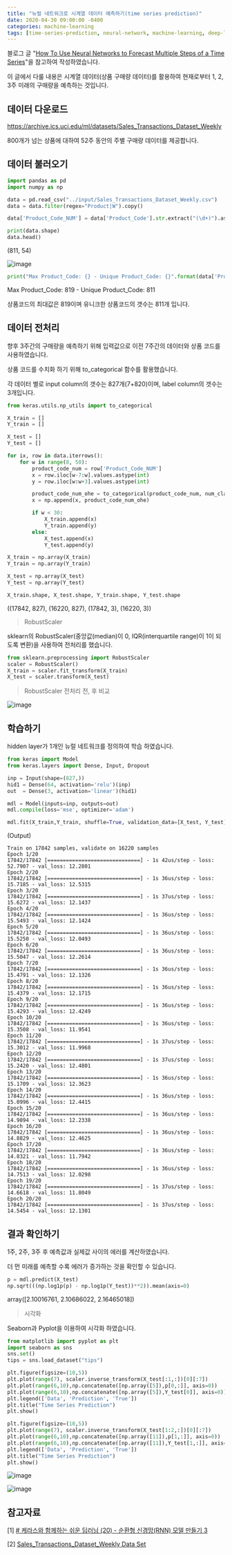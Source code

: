 ```yaml
---
title: "뉴럴 네트워크로 시계열 데이터 예측하기(time series prediction)"
date: 2020-04-30 09:00:00 -0400
categories: machine-learning
tags: [time-series-prediction, neural-network, machine-learning, deep-learning, keras, lstm]
---
```


블로그 글 "[How To Use Neural Networks to Forecast Multiple Steps of a Time Series](https://www.mariofilho.com/how-to-use-neural-networks-to-forecast-multiple-steps-of-time-series/)"을 참고하여 작성하였습니다.

이 글에서 다룰 내용은 시계열 데이터(상품 구매량 데이터)를 활용하여 현재로부터 1, 2, 3주 미래의 구매량을 예측하는 것입니다.

## 데이터 다운로드
https://archive.ics.uci.edu/ml/datasets/Sales_Transactions_Dataset_Weekly

800개가 넘는 상품에 대하여 52주 동안의 주별 구매량 데이터를 제공합니다.

## 데이터 불러오기


```python
import pandas as pd
import numpy as np

data = pd.read_csv("../input/Sales_Transactions_Dataset_Weekly.csv")
data = data.filter(regex="Product|W").copy()

data['Product_Code_NUM'] = data['Product_Code'].str.extract("(\d+)").astype(int)

print(data.shape)
data.head()
```
(811, 54)

![image](https://user-images.githubusercontent.com/57972646/80658133-3d003880-8ac0-11ea-9f7a-12ac0856cf88.png)

```python
print("Max Product_Code: {} - Unique Product_Code: {}".format(data['Product_Code_NUM'].max(), data['Product_Code_NUM'].nunique()))
```
Max Product_Code: 819 - Unique Product_Code: 811

상품코드의 최대값은 819이며 유니크한 상품코드의 갯수는 811개 입니다.

## 데이터 전처리

  향후 3주간의 구매량을 예측하기 위해 입력값으로 이전 7주간의 데이터와 상품 코드를 사용하였습니다. 

상품 코드를 수치화 하기 위해 to_categorical 함수를 활용했습니다.  

각 데이터 별로 input column의 갯수는 827개(7+820)이며, label column의 갯수는 3개입니다.

```python
from keras.utils.np_utils import to_categorical

X_train = []
Y_train = []

X_test = []
Y_test = []

for ix, row in data.iterrows():
    for w in range(8, 50):
        product_code_num = row['Product_Code_NUM']
        x = row.iloc[w-7:w].values.astype(int)
        y = row.iloc[w:w+3].values.astype(int)

        product_code_num_ohe = to_categorical(product_code_num, num_classes=820)
        x = np.append(x, product_code_num_ohe)

        if w < 30:
            X_train.append(x)
            Y_train.append(y)
        else:
            X_test.append(x)
            Y_test.append(y)

X_train = np.array(X_train)
Y_train = np.array(Y_train)

X_test = np.array(X_test)
Y_test = np.array(Y_test)

X_train.shape, X_test.shape, Y_train.shape, Y_test.shape

```
((17842, 827), (16220, 827), (17842, 3), (16220, 3))

> RobustScaler

sklearn의 RobustScaler(중앙값(median)이 0, IQR(interquartile range)이 1이 되도록 변환)을 사용하여 전처리를 했습니다.


```python
from sklearn.preprocessing import RobustScaler
scaler = RobustScaler()
X_train = scaler.fit_transform(X_train)
X_test = scaler.transform(X_test)

```
> RobustScaler 전처리 전, 후 비교

![image](https://user-images.githubusercontent.com/57972646/80659105-ed6f3c00-8ac2-11ea-9644-92fffbf22852.png)



## 학습하기 

hidden layer가 1개인 뉴럴 네트워크를 정의하여 학습 하였습니다.

```python
from keras import Model
from keras.layers import Dense, Input, Dropout

inp = Input(shape=(827,))
hid1 = Dense(64, activation='relu')(inp)
out  = Dense(3, activation='linear')(hid1)

mdl = Model(inputs=inp, outputs=out)
mdl.compile(loss='mse', optimizer='adam')

mdl.fit(X_train,Y_train, shuffle=True, validation_data=[X_test, Y_test], epochs=20, batch_size=32)
```
(Output)
```
Train on 17842 samples, validate on 16220 samples
Epoch 1/20
17842/17842 [==============================] - 1s 42us/step - loss: 52.7907 - val_loss: 12.2801
Epoch 2/20
17842/17842 [==============================] - 1s 36us/step - loss: 15.7185 - val_loss: 12.5315
Epoch 3/20
17842/17842 [==============================] - 1s 37us/step - loss: 15.6272 - val_loss: 12.1437
Epoch 4/20
17842/17842 [==============================] - 1s 36us/step - loss: 15.5493 - val_loss: 12.1424
Epoch 5/20
17842/17842 [==============================] - 1s 36us/step - loss: 15.5250 - val_loss: 12.0493
Epoch 6/20
17842/17842 [==============================] - 1s 36us/step - loss: 15.5047 - val_loss: 12.2614
Epoch 7/20
17842/17842 [==============================] - 1s 36us/step - loss: 15.4791 - val_loss: 12.1326
Epoch 8/20
17842/17842 [==============================] - 1s 36us/step - loss: 15.4379 - val_loss: 12.1715
Epoch 9/20
17842/17842 [==============================] - 1s 36us/step - loss: 15.4293 - val_loss: 12.4249
Epoch 10/20
17842/17842 [==============================] - 1s 36us/step - loss: 15.3508 - val_loss: 11.9541
Epoch 11/20
17842/17842 [==============================] - 1s 37us/step - loss: 15.3012 - val_loss: 11.9968
Epoch 12/20
17842/17842 [==============================] - 1s 37us/step - loss: 15.2420 - val_loss: 12.4801
Epoch 13/20
17842/17842 [==============================] - 1s 36us/step - loss: 15.1709 - val_loss: 12.3623
Epoch 14/20
17842/17842 [==============================] - 1s 36us/step - loss: 15.0996 - val_loss: 12.4415
Epoch 15/20
17842/17842 [==============================] - 1s 36us/step - loss: 14.9894 - val_loss: 12.2338
Epoch 16/20
17842/17842 [==============================] - 1s 36us/step - loss: 14.8829 - val_loss: 12.4625
Epoch 17/20
17842/17842 [==============================] - 1s 36us/step - loss: 14.8321 - val_loss: 11.7942
Epoch 18/20
17842/17842 [==============================] - 1s 36us/step - loss: 14.7513 - val_loss: 12.0298
Epoch 19/20
17842/17842 [==============================] - 1s 37us/step - loss: 14.6618 - val_loss: 11.8049
Epoch 20/20
17842/17842 [==============================] - 1s 37us/step - loss: 14.5454 - val_loss: 12.1301
```


## 결과 확인하기
1주, 2주, 3주 후 예측값과 실제값 사이의 에러를 계산하였습니다.

더 먼 미래를 예측할 수록 에러가 증가하는 것을 확인할 수 있습니다.


```python
p = mdl.predict(X_test)
np.sqrt(((np.log1p(p) - np.log1p(Y_test))**2)).mean(axis=0)
```
array([2.10016761, 2.10686022, 2.16465018])

>시각화

Seaborn과 Pyplot을 이용하여 시각화 하였습니다.

```python
from matplotlib import pyplot as plt
import seaborn as sns
sns.set()
tips = sns.load_dataset("tips")

plt.figure(figsize=(10,5))
plt.plot(range(7), scaler.inverse_transform(X_test[:1,:])[0][:7])
plt.plot(range(6,10),np.concatenate([np.array([5]),p[0,:]], axis=0))
plt.plot(range(6,10),np.concatenate([np.array([5]),Y_test[0]], axis=0))
plt.legend(['Data', 'Prediction', 'True'])
plt.title("Time Series Prediction")
plt.show()

plt.figure(figsize=(10,5))
plt.plot(range(7), scaler.inverse_transform(X_test[1:2,:])[0][:7])
plt.plot(range(6,10),np.concatenate([np.array([11]),p[1,:]], axis=0))
plt.plot(range(6,10),np.concatenate([np.array([11]),Y_test[1,:]], axis=0))
plt.legend(['Data', 'Prediction', 'True'])
plt.title("Time Series Prediction")
plt.show()
```

![image](https://user-images.githubusercontent.com/57972646/80660994-56a57e00-8ac8-11ea-85ac-051a34094497.png)

![image](https://user-images.githubusercontent.com/57972646/80661043-73da4c80-8ac8-11ea-8c78-e1b112c941c9.png)

## 참고자료

[1] [# 케라스와 함께하는 쉬운 딥러닝 (20) - 순환형 신경망(RNN) 모델 만들기 3](https://buomsoo-kim.github.io/keras/2019/07/29/Easy-deep-learning-with-Keras-20.md/)

[2] [Sales_Transactions_Dataset_Weekly Data Set](https://archive.ics.uci.edu/ml/datasets/Sales_Transactions_Dataset_Weekly)